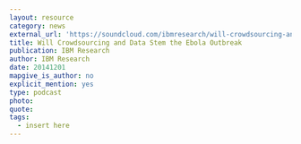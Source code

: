 ```yaml
---
layout: resource
category: news
external_url: 'https://soundcloud.com/ibmresearch/will-crowdsourcing-and-data-stem-the-ebola-outbreak'
title: Will Crowdsourcing and Data Stem the Ebola Outbreak
publication: IBM Research
author: IBM Research
date: 20141201
mapgive_is_author: no
explicit_mention: yes
type: podcast
photo:
quote:
tags:
  - insert here
---
```

